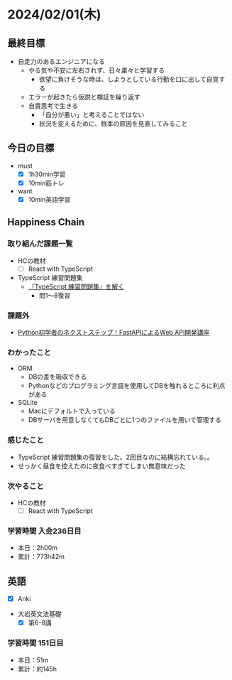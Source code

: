 # 2024/02/01(木)

## 最終目標

- 自走力のあるエンジニアになる
  - やる気や不安に左右されず、日々粛々と学習する
    - 欲望に負けそうな時は、しようとしている行動を口に出して自覚する
  - エラーが起きたら仮説と検証を繰り返す
  - 自責思考で生きる
    - 「自分が悪い」と考えることではない
    - 状況を変えるために、根本の原因を見直してみること

## 今日の目標

- must
  - [x] 1h30min学習
  - [x] 10min筋トレ
- want
  - [x] 10min英語学習

## Happiness Chain

### 取り組んだ課題一覧

- HCの教材
  - [ ] React with TypeScript

- TypeScript 練習問題集
  - [『TypeScript 練習問題集』を解く](https://zenn.dev/wsigma21/scraps/1b44959c0d813f)
    - 問1〜8復習

### 課題外

- [Python初学者のネクストステップ！FastAPIによるWeb API開発講座](https://www.udemy.com/course/python-fastapi/)

### わかったこと

- ORM
  - DBの差を吸収できる
  - Pythonなどのプログラミング言語を使用してDBを触れるところに利点がある
- SQLite
  - Macにデフォルトで入っている
  - DBサーバを用意しなくてもDBごとに1つのファイルを用いて管理する

### 感じたこと

- TypeScript 練習問題集の復習をした。2回目なのに結構忘れている。。
- せっかく昼食を控えたのに夜食べすぎてしまい無意味だった

### 次やること

- HCの教材
  - [ ] React with TypeScript

### 学習時間 入会236日目

- 本日：2h00m
- 累計：773h42m

## 英語

- [x] Anki
- 大岩英文法基礎
  - [x] 第6-8講

### 学習時間 151日目

- 本日：51m
- 累計：約145h

